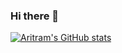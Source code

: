### Hi there 👋

<!--
**Aritram26/Aritram26** is a ✨ _special_ ✨ repository because its `README.md` (this file) appears on your GitHub profile.

Here are some ideas to get you started:

- 🔭 I’m currently working on ...
- 🌱 I’m currently learning ...
- 👯 I’m looking to collaborate on ...
- 🤔 I’m looking for help with ...
- 💬 Ask me about ...
- 📫 How to reach me: ...
- 😄 Pronouns: ...
- ⚡ Fun fact: ...
-->
 [![Aritram's GitHub stats](https://github-readme-stats.vercel.app/api?username=Aritram26)](https://github.com/anuraghazra/github-readme-stats)

